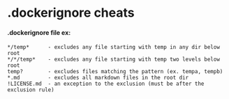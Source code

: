 .dockerignore cheats
====================

#### .dockerignore file ex:

	*/temp*      - excludes any file starting with temp in any dir below root
	*/*/temp*    - excludes any file starting with temp two levels below root
	temp?        - excludes files matching the pattern (ex. tempa, tempb)
	*.md         - excludes all markdown files in the root dir
	!LICENSE.md  - an exception to the exclusion (must be after the exclusion rule)
	



